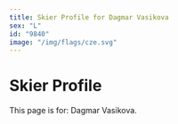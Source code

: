 ```yaml
---
title: Skier Profile for Dagmar Vasikova
sex: "L"
id: "9840"
image: "/img/flags/cze.svg" 
---
```


# Skier Profile

This page is for: Dagmar Vasikova.
    